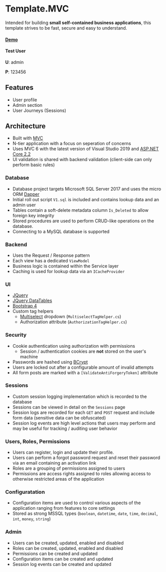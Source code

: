 # Template.MVC
Intended for building **small self-contained business applications**, this template strives to be fast, secure and easy to understand.
#### [Demo](https://template-mvc.azurewebsites.net)
#### Test User
**U**: admin

**P**: 123456

## Features
 - User profile
 - Admin section
 - User Journeys (Sessions)

## Architecture
 - Built with [MVC](https://docs.microsoft.com/en-us/aspnet/core/mvc/overview)
 - N-tier application with a focus on seperation of concerns
 - Uses MVC 6 with the latest version of Visual Studio 2019 and [ASP.NET Core 2.2](https://asp.net)
 - UI validation is shared with backend validation (client-side can only perform basic rules)

### Database
- Database project targets Microsoft SQL Server 2017 and uses the micro ORM [Dapper](https://github.com/StackExchange/Dapper)
- Initial roll out script `V1.sql` is included and contains lookup data and an admin user
- Tables contain a soft-delete metadata column `Is_Deleted` to allow foreign key integrity
- Stored procedures are used to perform CRUD-like operations on the database.
- Connecting to a MySQL database is supported

### Backend
- Uses the Request / Response pattern
- Each view has a dedicated `ViewModel`
- Business logic is contained within the Service layer
- Caching is used for lookup data via an `ICacheProvider`

### UI
- [JQuery](https://jquery.com/)
- [JQuery DataTables](https://datatables.net/)
- [Bootstrap 4](https://getbootstrap.com/)
- Custom tag helpers
	- [Multiselect](https://developer.snapappointments.com/bootstrap-select/) dropdown (`MultiselectTagHelper.cs`)
	- Authorization attribute (`AuthorizationTagHelper.cs`)

### Security
- Cookie authentication using authorization with permissions
	- Session / authentication cookies are **not** stored on the user's machine
- Passwords are hashed using [BCrypt](https://github.com/BcryptNet/bcrypt.net)
- Users are locked out after a configurable amount of invalid attempts
- All form posts are marked with a `[ValidateAntiForgeryToken]` attribute

### Sessions
- Custom session logging implementation which is recorded to the database
- Sessions can be viewed in detail on the `Sessions` page
- Session logs are recorded for each `GET` and `POST` request and include form data (sensitive data can be obfuscated)
- Session log events are high level actions that users may perform and may be useful for tracking / auditing user behavior

### Users, Roles, Permissions
- Users can register, login and update their profile.
- Users can perform a forgot password request and reset their password via an email containing an activation link
- Roles are a grouping of permissions assigned to users
- Permissions are access rights assigned to roles allowing access to otherwise restricted areas of the application

### Configuratation
- Configuration items are used to control various aspects of the application ranging from features to core settings
- Stored as strong MSSQL types (`boolean`, `datetime`, `date`, `time`, `decimal`, `int`, `money`, `string`)

### Admin
- Users can be created, updated, enabled and disabled
- Roles can be created, updated, enabled and disabled
- Permissions can be created and updated
- Configuration items can be created and updated
- Session log events can be created and updated
